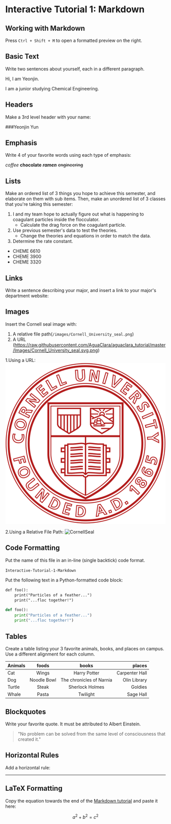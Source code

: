 # Interactive Tutorial 1: Markdown

## Working with Markdown

Press `Ctrl + Shift + M` to open a formatted preview on the right.

## Basic Text

Write two sentences about yourself, each in a different paragraph.

<!--- Write your answer here. --->
Hi, I am Yeonjin.

I am a junior studying Chemical Engineering.

## Headers

Make a 3rd level header with your name:

<!--- Write your answer here. --->
###Yeonjin Yun


## Emphasis

Write 4 of your favorite words using each type of emphasis:

<!--- Write your answer here. --->
*coffee*
**chocolate**
***ramen***
~~engineering~~

## Lists

Make an ordered list of 3 things you hope to achieve this semester, and elaborate on them with sub items. Then, make an unordered list of 3 classes that you're taking this semester:

<!--- Write your answer here. --->
1. I and my team hope to actually figure out what is happening to coagulant particles inside the flocculator.
    - Calculate the drag force on the coagulant particle.
2. Use previous semester's data to test the theories.
    - Change the theories and equations in order to match the data.
3. Determine the rate constant.

* CHEME 6610
* CHEME 3900
* CHEME 3320



## Links

Write a sentence describing your major, and insert a link to your major's department website:

<!--- Write your answer here. --->


## Images

Insert the Cornell seal image with:
  1. A relative file path(`/images/Cornell_University_seal.png`)
  2. A URL (https://raw.githubusercontent.com/AguaClara/aguaclara_tutorial/master/Images/Cornell_University_seal.svg.png)

1.Using a URL:
![CornellSeal](https://github.com/YeonjinYun/yy374/blob/master/Images/Cornell_University_seal.svg.png?raw=true)


2.Using a Relative File Path:
![CornellSeal](/images/Cornell_University_seal.png)

## Code Formatting

Put the name of this file in an in-line (single backtick) code format.

<!-- Write your answer here. -->
`Interactive-Tutorial-1-Markdown`

Put the following text in a Python-formatted code block:

```
def foo():
    print("Particles of a feather...")
    print("...floc together!")
```

<!-- Write your answer here. -->
```python
def foo():
    print("Particles of a feather...")
    print("...floc together!")
```


## Tables

Create a table listing your 3 favorite animals, books, and places on campus. Use a different alignment for each column.

<!--- Write your answer here. --->
| Animals |  foods   | books | places |
|:------- |:--------:|:-----:| ------:|
| Cat     | Wings | Harry Potter | Carpenter Hall |
| Dog     | Noodle Bowl | The chronicles of Narnia | Olin Library |
| Turtle  | Steak | Sherlock Holmes | Goldies |
| Whale | Pasta | Twilight | Sage Hall |

## Blockquotes

Write your favorite quote. It must be attributed to Albert Einstein.

<!-- Write your answer here. -->

> "No problem can be solved from the same level of consciousness that created it."


## Horizontal Rules

Add a horizontal rule:

<!-- Write your answer here. -->

---

## LaTeX Formatting

Copy the equation towards the end of the [Markdown tutorial](https://github.com/AguaClara/aguaclara_tutorial/wiki/Markdown#latex-formatting) and paste it here:

<!-- Write your answer here. -->
$$ a^2 + b^2 = c^2 $$
